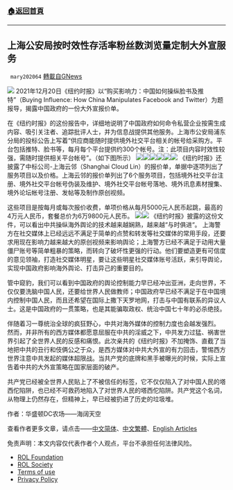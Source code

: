 ###  [:house:返回首頁](https://github.com/ourhimalayas/txt)
---


## 上海公安局按时效性存活率粉丝数浏览量定制大外宣服务
` mary202064` [轉載自GNews](https://gnews.org/zh-hans/1794339/)

![](https://assets.gnews.org/wp-content/uploads/2021/12/202112032007285749214939248714_副本.jpg)
2021年12月20日《纽约时报》以“购买影响力：中国如何操纵脸书及推特”（Buying Influence: How China Manipulates Facebook and Twitter）为题报导，揭露中国政府的一份大外宣报价单。

在《纽约时报》的这份报告中，详细地说明了中国政府如何命令私营企业按需生成内容、吸引关注者、追踪批评人士，并为信息战提供其他服务。上海市公安局浦东分局的投标公告上写着“供应商能随时提供境外社交平台相关的帐号给采购方。平台包括推特、脸书等，每月每个平台提供约300个帐号。注：此项目内容时效性较强，需随时提供相关平台帐号”。（如下图所示）
![](https://assets.gnews.org/wp-content/uploads/2021/12/001-1.png)![](https://assets.gnews.org/wp-content/uploads/2021/12/002.png)![](https://assets.gnews.org/wp-content/uploads/2021/12/003-1.png)![](https://assets.gnews.org/wp-content/uploads/2021/12/004-1.png)![](https://assets.gnews.org/wp-content/uploads/2021/12/005.png)![](https://assets.gnews.org/wp-content/uploads/2021/12/006.png)
《纽约时报》还披露了中标公司-上海云邻（Shanghai Cloud Lin）的报价单，单据中逐项列出了服务项目以及价格。上海云邻的报价单列出了6个服务项目，包括境外社交平台注册、境外社交平台帐号伪装及维护、境外社交平台帐号落地、境外讯息素材搜集、境外论坛帐号注册、发帖等及制作原创视频。

这些项目是按每月或每次报价收费，单项价格从每月5000元人民币起跳，最高的4万元人民币，套餐总价为6万9800元人民币。
![](https://assets.gnews.org/wp-content/uploads/2021/12/007.png)![](https://assets.gnews.org/wp-content/uploads/2021/12/008.png)
《纽约时报》披露的这份文件，可以看出中共操纵海外舆论的技术越来越娴熟，越来越“与时俱进“。 上海警方在社交媒体上已经远远不满足于简单的点赞和转发等社交媒体的常用手段，还要求用现在影响力越来越大的原创视频来影响舆论；上海警方已经不满足于动用大量僵尸账号等简单粗暴的策略，而转向了破坏性更强的行动。他们要塑造更有可信度的意见领袖，打造社交媒体明星，要让这些明星社交媒体账号活跃，来引导舆论，实现中国政府影响海外舆论、打击异己的重要目的。

管中窥豹，我们可以看到中国政府的舆论控制能力早已经冲出亚洲，走向世界，不仅仅要洗脑中国人民，还要给世界人民做教师；中国政府早已经不满足于在中国境内控制中国人民，而且还希望在国际上撒下天罗地网，打击与中国有联系的异议人士。这是中国政府的一贯策略，也是其能骗取政权、统治中国七十年的必杀绝技。

伴随着习一尊统治全球的疯狂野心，中共对海外媒体的控制力度也会越发强烈。 然而，并非所有的西方媒体都愿意屈服在中共的淫威之下，中共发力过猛、祸害世界引起了全世界人民的反感和痛恨。此次亲共的《纽约时报》不加掩饰、直截了当地把中共的丑行和伎俩公之于众，是西方媒体对中共大外宣的有力回击，警惕西方世界注意中共发起的媒体超限战。当共产党的底牌和黑手被曝光的时候，实际上宣告着中共的大外宣策略在国家层面的破产。

共产党已经被全世界人民贴上了不被信任的标签，它不仅仅陷入了对中国人民的塔西佗陷阱，也已经不可救药地陷入了对世界人民的塔西佗陷阱。共产党这个名词，从物理上仍然存在，但精神上，早已经被扔进了历史的垃圾堆。

作者：华盛顿DC农场——海阔天空

查看作者更多文章，请点击——[中文简体](https://gnews.org/zh-hans/author/mary202064/)、[中文繁體](https://gnews.org/zh-hant/author/mary202064/)、[English Articles](https://gnews.org/author/mary202064/)

 

免责声明：本文内容仅代表作者个人观点，平台不承担任何法律风险。

- [ROL Foundation](https://rolfoundation.org/)
- [ROL Society](https://rolsociety.org/)
- [Terms of use](https://gnews.org/terms-of-use-3/)
- [Privacy Policy](https://gnews.org/privacy-policy/)
